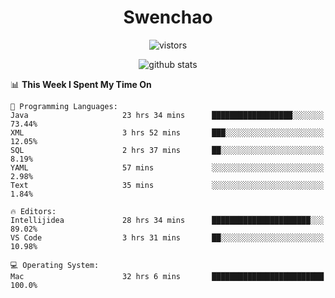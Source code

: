 <h1 align="center">Swenchao</h3>

<p align="center">
  <img src="https://visitor-badge.glitch.me/badge?page_id=Swenchao" alt="vistors" />
</p>

<p align="center">
  <img src="https://github-readme-stats.vercel.app/api?username=Swenchao&count_private=true&show_icons=true&theme=vue-dark&hide_title=true" alt="github stats" />
</p>

<!--START_SECTION:waka-->
📊 **This Week I Spent My Time On** 

```text
💬 Programming Languages: 
Java                     23 hrs 34 mins      ██████████████████░░░░░░░   73.44% 
XML                      3 hrs 52 mins       ███░░░░░░░░░░░░░░░░░░░░░░   12.05% 
SQL                      2 hrs 37 mins       ██░░░░░░░░░░░░░░░░░░░░░░░   8.19% 
YAML                     57 mins             ░░░░░░░░░░░░░░░░░░░░░░░░░   2.98% 
Text                     35 mins             ░░░░░░░░░░░░░░░░░░░░░░░░░   1.84%

🔥 Editors: 
Intellijidea             28 hrs 34 mins      ██████████████████████░░░   89.02% 
VS Code                  3 hrs 31 mins       ██░░░░░░░░░░░░░░░░░░░░░░░   10.98%

💻 Operating System: 
Mac                      32 hrs 6 mins       █████████████████████████   100.0%

```


<!--END_SECTION:waka-->
